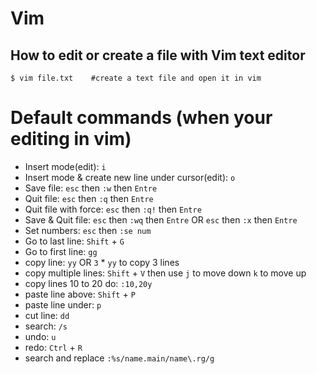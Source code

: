 # Vim

## How to edit or create a file with Vim text editor

```
$ vim file.txt    #create a text file and open it in vim
```

# Default commands (when your editing in vim)
- Insert mode(edit): `i`
- Insert mode & create new line under cursor(edit): `o`
- Save file: `esc` then `:w` then `Entre`
- Quit file: `esc` then `:q` then `Entre`
- Quit file with force: `esc` then `:q!` then `Entre`
- Save & Quit file: `esc` then `:wq` then `Entre` OR `esc` then `:x` then `Entre`
- Set numbers: `esc` then `:se num`
- Go to last line: `Shift` + `G`
- Go to first line: `gg`
- copy line: `yy` OR `3` * `yy` to copy 3 lines
- copy multiple lines: `Shift` + `V` then use `j` to move down `k` to move up
- copy lines 10 to 20 do: `:10,20y`
- paste line above: `Shift` + `P`
- paste line under: `p`
- cut line: `dd`
- search: `/s`
- undo: `u`
- redo: `Ctrl` + `R`
- search and replace `:%s/name.main/name\.rg/g`
